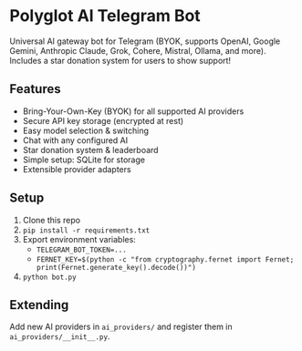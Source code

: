# Polyglot AI Telegram Bot

Universal AI gateway bot for Telegram (BYOK, supports OpenAI, Google Gemini, Anthropic Claude, Grok, Cohere, Mistral, Ollama, and more).
Includes a star donation system for users to show support!

## Features

- Bring-Your-Own-Key (BYOK) for all supported AI providers
- Secure API key storage (encrypted at rest)
- Easy model selection & switching
- Chat with any configured AI
- Star donation system & leaderboard
- Simple setup: SQLite for storage
- Extensible provider adapters

## Setup

1. Clone this repo
2. `pip install -r requirements.txt`
3. Export environment variables:
   - `TELEGRAM_BOT_TOKEN=...`
   - `FERNET_KEY=$(python -c "from cryptography.fernet import Fernet; print(Fernet.generate_key().decode())")`
4. `python bot.py`

## Extending

Add new AI providers in `ai_providers/` and register them in `ai_providers/__init__.py`.
